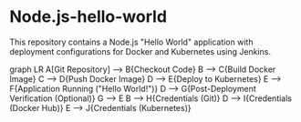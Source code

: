 # Node.js-hello-world

This repository contains a Node.js "Hello World" application with deployment configurations for Docker and Kubernetes using Jenkins.


graph LR
A[Git Repository] --> B{Checkout Code}
B --> C{Build Docker Image}
C --> D{Push Docker Image}
D --> E{Deploy to Kubernetes}
E --> F{Application Running ("Hello World!")}
D --> G{Post-Deployment Verification (Optional)}
G --> E
B --> H{Credentials (Git)}
D --> I{Credentials (Docker Hub)}
E --> J{Credentials (Kubernetes)}


